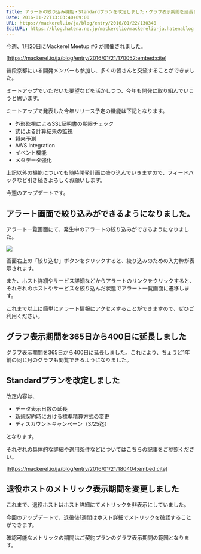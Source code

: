 ```yaml
---
Title: アラートの絞り込み機能・Standardプランを改定しました・グラフ表示期間を延長しました
Date: 2016-01-22T13:03:40+09:00
URL: https://mackerel.io/ja/blog/entry/2016/01/22/130340
EditURL: https://blog.hatena.ne.jp/mackerelio/mackerelio-ja.hatenablog.mackerel.io/atom/entry/6653586347153915598
---
```


今週、1月20日にMackerel Meetup #6 が開催されました。

[https://mackerel.io/ja/blog/entry/2016/01/21/170052:embed:cite]

普段京都にいる開発メンバーも参加し、多くの皆さんと交流することができました。

ミートアップでいただいた要望などを活かしつつ、今年も開発に取り組んでいこうと思います。

ミートアップで発表した今年リリース予定の機能は下記となります。

- 外形監視によるSSL証明書の期限チェック
- 式による計算結果の監視
- 将来予測
- AWS Integration
- イベント機能
- メタデータ強化

上記以外の機能についても随時開発計画に盛り込んでいきますので、フィードバックなど引き続きよろしくお願いします。

今週のアップデートです。

## アラート画面で絞り込みができるようになりました。

アラート一覧画面にて、発生中のアラートの絞り込みができるようになりました。

![](https://cdn-ak.f.st-hatena.com/images/fotolife/m/mackerelio/20160121/20160121151259.gif)

画面右上の「絞り込む」ボタンをクリックすると、絞り込みのための入力枠が表示されます。

また、ホスト詳細やサービス詳細などからアラートのリンクをクリックすると、それぞれのホストやサービスを絞り込んだ状態でアラート一覧画面に遷移します。

これまで以上に簡単にアラート情報にアクセスすることができますので、ぜひご利用ください。

## グラフ表示期間を365日から400日に延長しました

グラフ表示期間を365日から400日に延長しました。これにより、ちょうど1年前の同じ月のグラフも閲覧できるようになりました。

## Standardプランを改定しました

改定内容は、

- データ表示日数の延長
- 新規契約時における標準精算方式の変更
- ディスカウントキャンペーン（3/25迄）

となります。

それぞれの具体的な詳細や適用条件などについてはこちらの記事をご参照ください。

[https://mackerel.io/ja/blog/entry/2016/01/21/180404:embed:cite]

## 退役ホストのメトリック表示期間を変更しました

これまで、退役ホストはホスト詳細にてメトリックを非表示にしていました。

今回のアップデートで、退役後1週間はホスト詳細でメトリックを確認することができます。

確認可能なメトリックの期間はご契約プランのグラフ表示期間の範囲となります。
